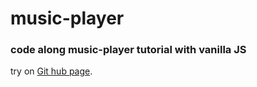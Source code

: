 # music-player

### code along music-player tutorial with vanilla JS

try on [Git hub page](https://buumu8.github.io/music-player/).
